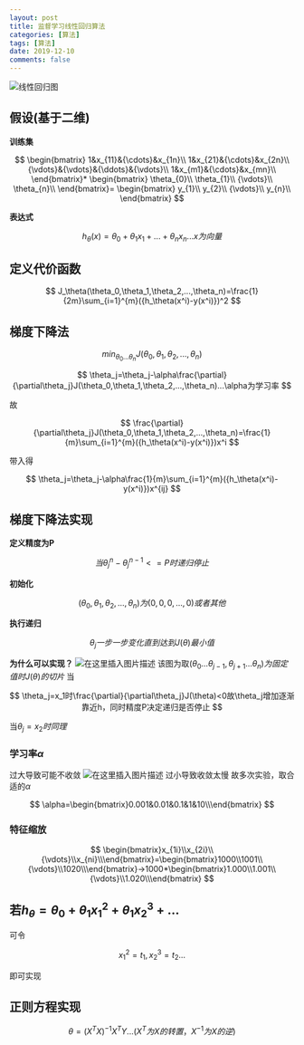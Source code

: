 ```yaml
---
layout: post
title: 监督学习线性回归算法
categories: [算法]
tags: [算法]
date: 2019-12-10
comments: false
---
```



![线性回归图](https://img-blog.csdnimg.cn/20191112131128429.jpg?x-oss-process=image/watermark,type_ZmFuZ3poZW5naGVpdGk,shadow_10,text_aHR0cHM6Ly9ibG9nLmNzZG4ubmV0L3FxXzQxODQ3Njc3,size_16,color_FFFFFF,t_70)
## 假设(基于二维)
**训练集**

$$
\begin{bmatrix}
1&x_{11}&{\cdots}&x_{1n}\\
1&x_{21}&{\cdots}&x_{2n}\\
{\vdots}&{\vdots}&{\ddots}&{\vdots}\\
1&x_{m1}&{\cdots}&x_{mn}\\
\end{bmatrix}*
\begin{bmatrix}
\theta_{0}\\
\theta_{1}\\
{\vdots}\\
\theta_{n}\\
\end{bmatrix}=
\begin{bmatrix}
y_{1}\\
y_{2}\\
{\vdots}\\
y_{n}\\
\end{bmatrix}
$$

**表达式**

$$
h_\theta(x)=\theta_0+\theta_1x_1+...+\theta_nx_n...x为向量
$$


## 定义代价函数

$$
J_\theta(\theta_0,\theta_1,\theta_2,...,\theta_n)=\frac{1}{2m}\sum_{i=1}^{m}({h_\theta(x^i)-y(x^i)})^2
$$


## 梯度下降法

$$
min_{\theta_0...\theta_n}J(\theta_0,\theta_1,\theta_2,...,\theta_n)
$$

$$
\theta_j=\theta_j-\alpha\frac{\partial}{\partial\theta_j}J(\theta_0,\theta_1,\theta_2,...,\theta_n)...\alpha为学习率
$$


故

$$
\frac{\partial}{\partial\theta_j}J(\theta_0,\theta_1,\theta_2,...,\theta_n)=\frac{1}{m}\sum_{i=1}^{m}({h_\theta(x^i)-y(x^i)})x^i
$$

带入得

$$
\theta_j=\theta_j-\alpha\frac{1}{m}\sum_{i=1}^{m}({h_\theta(x^i)-y(x^i)})x^{ij}
$$

## 梯度下降法实现	
 **定义精度为P**

 $$
 当\theta_j^n-\theta_j^{n-1}<=P时递归停止
 $$

 **初始化**

 $$
 (\theta_0,\theta_1,\theta_2,...,\theta_n)为(0,0,0,...,0)或者其他
 $$

 **执行递归**

 $$
 \theta_j一步一步变化直到达到J(\theta)最小值
 $$

 **为什么可以实现？**
 ![在这里插入图片描述](https://img-blog.csdnimg.cn/20191112151736273.png?x-oss-process=image/watermark,type_ZmFuZ3poZW5naGVpdGk,shadow_10,text_aHR0cHM6Ly9ibG9nLmNzZG4ubmV0L3FxXzQxODQ3Njc3,size_16,color_FFFFFF,t_70)
 该图为取$(\theta_0...\theta_{j-1},\theta_{j+1}...\theta_n)为固定值时J(\theta)的切片$
 当

 $$
 \theta_j=x_1时\frac{\partial}{\partial\theta_j}J(\theta)<0故\theta_j增加逐渐靠近h，同时精度P决定递归是否停止
 $$

  当$\theta_j=x_2时同理$

### 学习率$\alpha$
 过大导致可能不收敛
 ![在这里插入图片描述](https://img-blog.csdnimg.cn/20191112153836226.png?x-oss-process=image/watermark,type_ZmFuZ3poZW5naGVpdGk,shadow_10,text_aHR0cHM6Ly9ibG9nLmNzZG4ubmV0L3FxXzQxODQ3Njc3,size_16,color_FFFFFF,t_70)
 过小导致收敛太慢
 故多次实验，取合适的$\alpha$

 $$
 \alpha=\begin{bmatrix}0.001&0.01&0.1&1&10\\\end{bmatrix}
 $$

 ### 特征缩放

  $$
  \begin{bmatrix}x_{1i}\\x_{2i}\\{\vdots}\\x_{ni}\\\end{bmatrix}=\begin{bmatrix}1000\\1001\\{\vdots}\\1020\\\end{bmatrix}->1000*\begin{bmatrix}1.000\\1.001\\{\vdots}\\1.020\\\end{bmatrix}
  $$


## 若$h_\theta=\theta_0+\theta_1x_1^2+\theta_1x_2^3+...$
 可令
 
 $$
 x_1^2=t_1,x_2^3=t_2...
 $$ 
 
 即可实现

## 正则方程实现

$$
\theta=(X^TX)^{-1}X^TY...(X^T为X的转置，X^{-1}为X的逆)
$$


